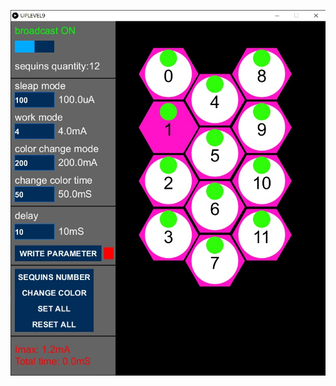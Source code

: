 ![Окно приложения](https://github.com/ArtemMechanik/SmartSequins/blob/main/Mk.9/source/Окно%20приложения.jpg)
